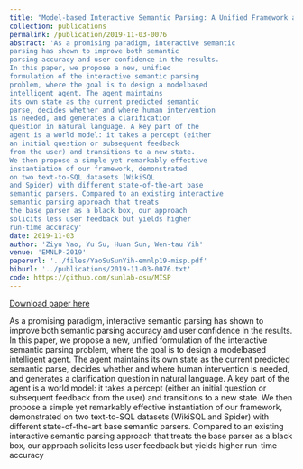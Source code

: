 ```yaml
---
title: "Model-based Interactive Semantic Parsing: A Unified Framework and A Text-to-SQL Case Study"
collection: publications
permalink: /publication/2019-11-03-0076
abstract: 'As a promising paradigm, interactive semantic
parsing has shown to improve both semantic
parsing accuracy and user confidence in the results.
In this paper, we propose a new, unified
formulation of the interactive semantic parsing
problem, where the goal is to design a modelbased
intelligent agent. The agent maintains
its own state as the current predicted semantic
parse, decides whether and where human intervention
is needed, and generates a clarification
question in natural language. A key part of the
agent is a world model: it takes a percept (either
an initial question or subsequent feedback
from the user) and transitions to a new state.
We then propose a simple yet remarkably effective
instantiation of our framework, demonstrated
on two text-to-SQL datasets (WikiSQL
and Spider) with different state-of-the-art base
semantic parsers. Compared to an existing interactive
semantic parsing approach that treats
the base parser as a black box, our approach
solicits less user feedback but yields higher
run-time accuracy'
date: 2019-11-03
author: 'Ziyu Yao, Yu Su, Huan Sun, Wen-tau Yih'
venue: 'EMNLP-2019'
paperurl: '../files/YaoSuSunYih-emnlp19-misp.pdf'
biburl: '../publications/2019-11-03-0076.txt'
code: https://github.com/sunlab-osu/MISP
---
```


<a href='../files/YaoSuSunYih-emnlp19-misp.pdf'>Download paper here</a>

As a promising paradigm, interactive semantic
parsing has shown to improve both semantic
parsing accuracy and user confidence in the results.
In this paper, we propose a new, unified
formulation of the interactive semantic parsing
problem, where the goal is to design a modelbased
intelligent agent. The agent maintains
its own state as the current predicted semantic
parse, decides whether and where human intervention
is needed, and generates a clarification
question in natural language. A key part of the
agent is a world model: it takes a percept (either
an initial question or subsequent feedback
from the user) and transitions to a new state.
We then propose a simple yet remarkably effective
instantiation of our framework, demonstrated
on two text-to-SQL datasets (WikiSQL
and Spider) with different state-of-the-art base
semantic parsers. Compared to an existing interactive
semantic parsing approach that treats
the base parser as a black box, our approach
solicits less user feedback but yields higher
run-time accuracy
